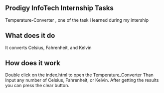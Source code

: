 ## Prodigy InfoTech Internship Tasks
Temperature-Converter , one of the task i learned during my intership
## What does it do
It converts Celsius, Fahrenheit,  and Kelvin
## How does it work
Double click on the index.html to open  the Temperature_Converter Than Input any number of Celsius, Fahrenheit,  or Kelvin.
After getting the results you can press the clear button.

